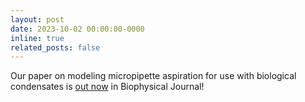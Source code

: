 ```yaml
---
layout: post
date: 2023-10-02 00:00:00-0000
inline: true
related_posts: false
---
```


Our paper on modeling micropipette aspiration for use with biological condensates is [out now](https://doi.org/10.1016/j.bpj.2023.09.018) in Biophysical Journal!